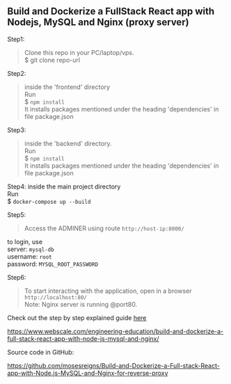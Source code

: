 ## Build and Dockerize a FullStack React app with Nodejs, MySQL and Nginx (proxy server)

Step1:
> Clone this repo in your PC/laptop/vps.   
$ git clone repo-url

Step2:
> inside the 'frontend' directory    
Run   
$ `npm install`   
It installs packages mentioned under the heading 'dependencies' in file package.json

Step3:
> inside the 'backend' directory.  
Run   
$ `npm install`   
It installs packages mentioned under the heading 'dependencies' in file package.json

Step4:
inside the main project directory  
Run   
$ `docker-compose up --build`   


Step5:
> Access the ADMINER using route    `http://host-ip:8000/`


to login, use    
server: `mysql-db`   
username: `root`   
password: `MYSQL_ROOT_PASSWORD`   
    
Step6:
> To start interacting with the application, open in a browser     
`http://localhost:80/`    
Note: Nginx server is running @port80.

Check out the step by step explained guide [here](https://www.webscale.com/engineering-education/build-and-dockerize-a-full-stack-react-app-with-nodejs-and-nginx/)


https://www.webscale.com/engineering-education/build-and-dockerize-a-full-stack-react-app-with-node-js-mysql-and-nginx/

Source code in GitHub:

https://github.com/mosesreigns/Build-and-Dockerize-a-Full-stack-React-app-with-Node.js-MySQL-and-Nginx-for-reverse-proxy


